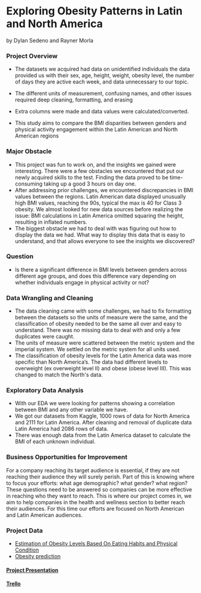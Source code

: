 # Exploring Obesity Patterns in Latin and North America
 by Dylan Sedeno and Rayner Morla

### Project Overview

- The datasets we acquired had data on unidentified individuals the data provided us with their sex, age, height, weight, obesity level, the number of days they are active each week, and data unnecessary to our topic.
  
- The different units of measurement, confusing names, and other issues required deep cleaning, formatting, and erasing
  
- Extra columns were made and data values were calculated/converted.

- This study aims to compare the BMI disparities between genders and physical activity engagement within the Latin American and North American regions

### Major Obstacle 

- This project was fun to work on, and the insights we gained were interesting. There were a few obstacles we encountered that put our newly acquired skills to the test. Finding the data proved to be time-consuming taking up a good 3 hours on day one. 
- After addressing prior challenges, we encountered discrepancies in BMI values between the regions. Latin American data displayed unusually high BMI values, reaching the 90s, typical the max is 40 for Class 3 obesity. We almost looked for new data sources before realizing the issue: BMI calculations in Latin America omitted squaring the height, resulting in inflated numbers.
- The biggest obstacle we had to deal with was figuring out how to display the data we had. What way to display this data that is easy to understand, and that allows everyone to see the insights we discovered? 

### Question

- Is there a significant difference in BMI levels between genders across different age groups, and does this difference vary depending on whether individuals engage in physical activity or not?

### Data Wrangling and Cleaning

- The data cleaning came with some challenges, we had to fix formatting between the datasets so the units of measure were the same, and the classification of obesity needed to be the same all over and easy to understand. There was no missing data to deal with and only a few duplicates  were caught.
- The units of measure were scattered between the metric system and the imperial system.  We settled on the metric system for all units used.
- The classification of obesity levels for the Latin America data was more specific than North America’s. The data had different levels to overweight (ex overweight level II) and obese (obese level III). This was changed to match the North's data.

### Exploratory Data Analysis

- With our EDA we were looking for patterns showing a correlation between BMI and any other variable we have.
- We got our datasets from Kaggle, 1000 rows of data for North America and 2111 for Latin America. After cleaning and removal of duplicate data Latin America had 2086 rows of data. 
- There was enough data from the Latin America dataset to calculate the BMI of each unknown individual.

### Business Opportunities for Improvement

For a company reaching its target audience is essential, if they are not reaching their audience they will surely perish. Part of this is knowing where to focus your efforts: what age demographic?  what gender?  what region? These questions need to be answered so companies can be more effective in reaching who they want to reach.  This is where our project comes in, we aim to help companies in the health and wellness section to better reach their audiences. For this time our efforts are focused on North American and Latin American audiences. 

 ### Project Data
 
 - [Estimation of Obesity Levels Based On Eating Habits and Physical Condition](https://www.kaggle.com/datasets/niharika41298/gym-exercise-data?resource=download](https://archive.ics.uci.edu/dataset/544/estimation+of+obesity+levels+based+on+eating+habits+and+physical+condition))
 - [Obesity prediction](https://www.kaggle.com/datasets/rahul2699/workout-information]](https://www.kaggle.com/datasets/mrsimple07/obesity-prediction/data))

#### [Project Presentation](https://docs.google.com/presentation/d/1nau63EudZ5EkriKWWj5F0DoEIlhbmWWHaBcQ8ixIQ-8/edit?usp=sharing) 

#### [Trello](https://trello.com/invite/b/ZRrmOmVJ/ATTIafa1ac2621759ad7215a627eee79191bE37161D1/week-3-project-board-for-github)


